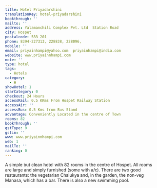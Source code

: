 ```yaml
---
title: Hotel Priyadarshini
translationKey: hotel-priyadarshini
bookthrough: ''
mailto: ''
address: Yalamanchili Complex Pvt. Ltd  Station Road
city: Hospet
postalcode: 583 201
phone: 8394-227313, 228838, 228096,
mobile: ''
email: priyainhampi@yahoo.com  priyainhampi@india.com
website: www.priyainnhampi.com
note: ''
type: hotel
tags:
  - Hotels
category:
  - H
showHotel: 1
starCategory: 0
checkout: 24 Hours
accessRail: 0.5 KKms From Hospet Railway Station
accessAir: ''
accessBus: 0.5 Kms from Bus Stand
advantage: Conveniently Located in the centre of Town
rooms: 82
bookThrough: ''
gstType: 0
gstin: ''
www: www.priyainnhampi.com
web: 1
mailTo: ''
ranking: 0
---
```







A simple but clean hotel with 82 rooms in the centre of Hospet. All rooms are large and simply furnished (some with a/c). There are two good restaurants: the vegetarian Chalukya and, in the garden, the non-veg Manasa, which has a bar. There is also a new swimming pool.